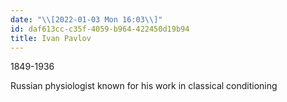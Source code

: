 ```yaml
---
date: "\\[2022-01-03 Mon 16:03\\]"
id: daf613cc-c35f-4059-b964-422450d19b94
title: Ivan Pavlov
---
```


1849-1936

Russian physiologist known for his work in classical conditioning
